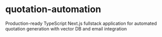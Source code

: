 # quotation-automation
Production-ready TypeScript Next.js fullstack application for automated quotation generation with vector DB and email integration
